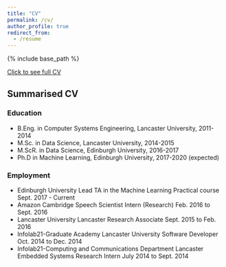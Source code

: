 ```yaml
---
title: "CV"
permalink: /cv/
author_profile: true
redirect_from:
  - /resume
---
```


{% include base_path %}

[Click to see full CV](https://resume.creddle.io/resume/19zcxg3g9th "CV")

## Summarised CV

### Education
* B.Eng. in Computer Systems Engineering, Lancaster University, 2011-2014
* M.Sc. in Data Science, Lancaster University, 2014-2015
* M.ScR. in Data Science, Edinburgh University, 2016-2017
* Ph.D in Machine Learning, Edinburgh University, 2017-2020 (expected)

### Employment
* Edinburgh University
Lead TA in the Machine Learning Practical course Sept. 2017 - Current
* Amazon	Cambridge Speech Scientist Intern (Research)	Feb. 2016 to Sept. 2016
* Lancaster University	Lancaster
Research Associate	Sept. 2015 to Feb. 2016
* Infolab21-Graduate Academy	Lancaster University
Software Developer	Oct. 2014 to Dec. 2014
* Infolab21-Computing and Communications Department	Lancaster
Embedded Systems Research Intern	July 2014 to Sept. 2014